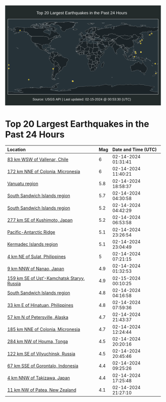 ![Map](./map.png)

# Top 20 Largest Earthquakes in the Past 24 Hours

| Location | Mag | Date and Time (UTC) |
|:---|:---|:---|
| [83 km WSW of Vallenar, Chile](https://earthquake.usgs.gov/earthquakes/eventpage/us7000lz23) | 6 | 02-14-2024 01:31:41 |
| [172 km NNE of Colonia, Micronesia](https://earthquake.usgs.gov/earthquakes/eventpage/us7000lz5f) | 6 | 02-14-2024 11:40:21 |
| [Vanuatu region](https://earthquake.usgs.gov/earthquakes/eventpage/us7000lz8a) | 5.8 | 02-14-2024 18:58:37 |
| [South Sandwich Islands region](https://earthquake.usgs.gov/earthquakes/eventpage/us7000lz2v) | 5.7 | 02-14-2024 04:30:58 |
| [South Sandwich Islands region](https://earthquake.usgs.gov/earthquakes/eventpage/us7000lz2w) | 5.2 | 02-14-2024 04:42:29 |
| [277 km SE of Kushimoto, Japan](https://earthquake.usgs.gov/earthquakes/eventpage/us7000lz3s) | 5.2 | 02-14-2024 06:53:58 |
| [Pacific-Antarctic Ridge](https://earthquake.usgs.gov/earthquakes/eventpage/us7000lz9s) | 5.1 | 02-14-2024 23:26:54 |
| [Kermadec Islands region](https://earthquake.usgs.gov/earthquakes/eventpage/us7000lz9l) | 5.1 | 02-14-2024 23:04:49 |
| [4 km NE of Sulat, Philippines](https://earthquake.usgs.gov/earthquakes/eventpage/us7000lz43) | 5 | 02-14-2024 07:21:15 |
| [9 km NNW of Nanao, Japan](https://earthquake.usgs.gov/earthquakes/eventpage/us7000lz26) | 4.9 | 02-14-2024 01:32:53 |
| [159 km SE of Ust’-Kamchatsk Staryy, Russia](https://earthquake.usgs.gov/earthquakes/eventpage/us7000lza4) | 4.9 | 02-15-2024 00:10:25 |
| [South Sandwich Islands region](https://earthquake.usgs.gov/earthquakes/eventpage/us7000lz2s) | 4.8 | 02-14-2024 04:16:58 |
| [33 km E of Hinatuan, Philippines](https://earthquake.usgs.gov/earthquakes/eventpage/us7000lz4c) | 4.8 | 02-14-2024 07:59:36 |
| [57 km N of Petersville, Alaska](https://earthquake.usgs.gov/earthquakes/eventpage/ak02422ry0ln) | 4.7 | 02-14-2024 21:43:37 |
| [185 km NNE of Colonia, Micronesia](https://earthquake.usgs.gov/earthquakes/eventpage/us7000lz5n) | 4.7 | 02-14-2024 12:24:44 |
| [284 km NW of Houma, Tonga](https://earthquake.usgs.gov/earthquakes/eventpage/us7000lz8n) | 4.5 | 02-14-2024 20:20:16 |
| [122 km SE of Vilyuchinsk, Russia](https://earthquake.usgs.gov/earthquakes/eventpage/us7000lz8p) | 4.5 | 02-14-2024 20:45:46 |
| [67 km SSE of Gorontalo, Indonesia](https://earthquake.usgs.gov/earthquakes/eventpage/us7000lz55) | 4.4 | 02-14-2024 09:25:26 |
| [4 km NNW of Takizawa, Japan](https://earthquake.usgs.gov/earthquakes/eventpage/us7000lz80) | 4.4 | 02-14-2024 17:25:48 |
| [11 km NW of Patea, New Zealand](https://earthquake.usgs.gov/earthquakes/eventpage/us7000lz8w) | 4.1 | 02-14-2024 21:27:10 |
